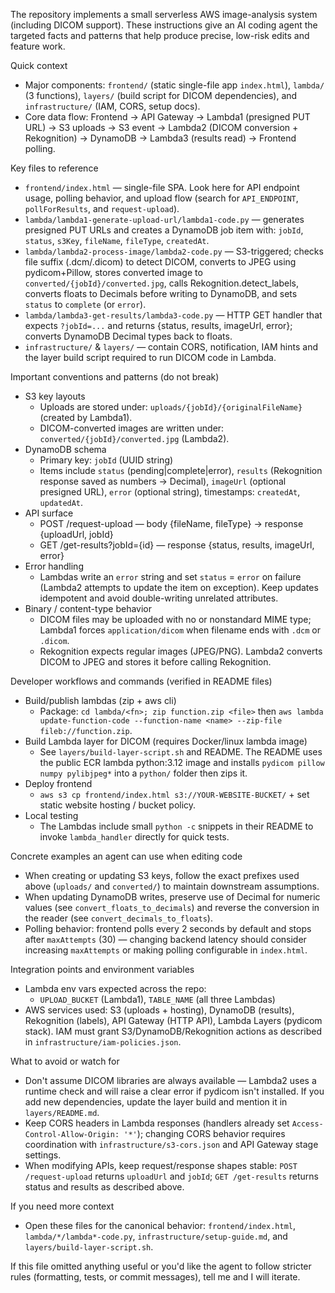 The repository implements a small serverless AWS image-analysis system (including DICOM support). These instructions give an AI coding agent the targeted facts and patterns that help produce precise, low-risk edits and feature work.

Quick context
- Major components: `frontend/` (static single-file app `index.html`), `lambda/` (3 functions), `layers/` (build script for DICOM dependencies), and `infrastructure/` (IAM, CORS, setup docs).
- Core data flow: Frontend -> API Gateway -> Lambda1 (presigned PUT URL) -> S3 uploads -> S3 event -> Lambda2 (DICOM conversion + Rekognition) -> DynamoDB -> Lambda3 (results read) -> Frontend polling.

Key files to reference
- `frontend/index.html` — single-file SPA. Look here for API endpoint usage, polling behavior, and upload flow (search for `API_ENDPOINT`, `pollForResults`, and `request-upload`).
- `lambda/lambda1-generate-upload-url/lambda1-code.py` — generates presigned PUT URLs and creates a DynamoDB job item with: `jobId`, `status`, `s3Key`, `fileName`, `fileType`, `createdAt`.
- `lambda/lambda2-process-image/lambda2-code.py` — S3-triggered; checks file suffix (.dcm/.dicom) to detect DICOM, converts to JPEG using pydicom+Pillow, stores converted image to `converted/{jobId}/converted.jpg`, calls Rekognition.detect_labels, converts floats to Decimals before writing to DynamoDB, and sets `status` to `complete` (or `error`).
- `lambda/lambda3-get-results/lambda3-code.py` — HTTP GET handler that expects `?jobId=...` and returns {status, results, imageUrl, error}; converts DynamoDB Decimal types back to floats.
- `infrastructure/` & `layers/` — contain CORS, notification, IAM hints and the layer build script required to run DICOM code in Lambda.

Important conventions and patterns (do not break)
- S3 key layouts
  - Uploads are stored under: `uploads/{jobId}/{originalFileName}` (created by Lambda1).
  - DICOM-converted images are written under: `converted/{jobId}/converted.jpg` (Lambda2).
- DynamoDB schema
  - Primary key: `jobId` (UUID string)
  - Items include `status` (pending|complete|error), `results` (Rekognition response saved as numbers -> Decimal), `imageUrl` (optional presigned URL), `error` (optional string), timestamps: `createdAt`, `updatedAt`.
- API surface
  - POST /request-upload — body {fileName, fileType} → response {uploadUrl, jobId}
  - GET /get-results?jobId={id} — response {status, results, imageUrl, error}
- Error handling
  - Lambdas write an `error` string and set `status` = `error` on failure (Lambda2 attempts to update the item on exception). Keep updates idempotent and avoid double-writing unrelated attributes.
- Binary / content-type behavior
  - DICOM files may be uploaded with no or nonstandard MIME type; Lambda1 forces `application/dicom` when filename ends with `.dcm` or `.dicom`.
  - Rekognition expects regular images (JPEG/PNG). Lambda2 converts DICOM to JPEG and stores it before calling Rekognition.

Developer workflows and commands (verified in README files)
- Build/publish lambdas (zip + aws cli)
  - Package: `cd lambda/<fn>; zip function.zip <file>` then `aws lambda update-function-code --function-name <name> --zip-file fileb://function.zip`.
- Build Lambda layer for DICOM (requires Docker/linux lambda image)
  - See `layers/build-layer-script.sh` and README. The README uses the public ECR lambda python:3.12 image and installs `pydicom pillow numpy pylibjpeg*` into a `python/` folder then zips it.
- Deploy frontend
  - `aws s3 cp frontend/index.html s3://YOUR-WEBSITE-BUCKET/` + set static website hosting / bucket policy.
- Local testing
  - The Lambdas include small `python -c` snippets in their README to invoke `lambda_handler` directly for quick tests.

Concrete examples an agent can use when editing code
- When creating or updating S3 keys, follow the exact prefixes used above (`uploads/` and `converted/`) to maintain downstream assumptions.
- When updating DynamoDB writes, preserve use of Decimal for numeric values (see `convert_floats_to_decimals`) and reverse the conversion in the reader (see `convert_decimals_to_floats`).
- Polling behavior: frontend polls every 2 seconds by default and stops after `maxAttempts` (30) — changing backend latency should consider increasing `maxAttempts` or making polling configurable in `index.html`.

Integration points and environment variables
- Lambda env vars expected across the repo:
  - `UPLOAD_BUCKET` (Lambda1), `TABLE_NAME` (all three Lambdas)
- AWS services used: S3 (uploads + hosting), DynamoDB (results), Rekognition (labels), API Gateway (HTTP API), Lambda Layers (pydicom stack). IAM must grant S3/DynamoDB/Rekognition actions as described in `infrastructure/iam-policies.json`.

What to avoid or watch for
- Don't assume DICOM libraries are always available — Lambda2 uses a runtime check and will raise a clear error if pydicom isn't installed. If you add new dependencies, update the layer build and mention it in `layers/README.md`.
- Keep CORS headers in Lambda responses (handlers already set `Access-Control-Allow-Origin: '*'`); changing CORS behavior requires coordination with `infrastructure/s3-cors.json` and API Gateway stage settings.
- When modifying APIs, keep request/response shapes stable: `POST /request-upload` returns `uploadUrl` and `jobId`; `GET /get-results` returns status and results as described above.

If you need more context
- Open these files for the canonical behavior: `frontend/index.html`, `lambda/*/lambda*-code.py`, `infrastructure/setup-guide.md`, and `layers/build-layer-script.sh`.

If this file omitted anything useful or you'd like the agent to follow stricter rules (formatting, tests, or commit messages), tell me and I will iterate.
